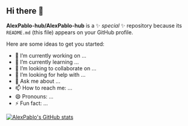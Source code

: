 ## Hi there 👋

**AlexPablo-hub/AlexPablo-hub** is a ✨ _special_ ✨ repository because its `README.md` (this file) appears on your GitHub profile.

Here are some ideas to get you started:

- 🔭 I’m currently working on ...
- 🌱 I’m currently learning ...
- 👯 I’m looking to collaborate on ...
- 🤔 I’m looking for help with ...
- 💬 Ask me about ...
- 📫 How to reach me: ...
- 😄 Pronouns: ...
- ⚡ Fun fact: ...

[![AlexPablo's GitHub stats](https://github-readme-stats.vercel.app/api?username=AlexPablo-hub&show_icons=true&theme=dark)](https://github.com/AlexPablo-hub/github-readme-stats)
